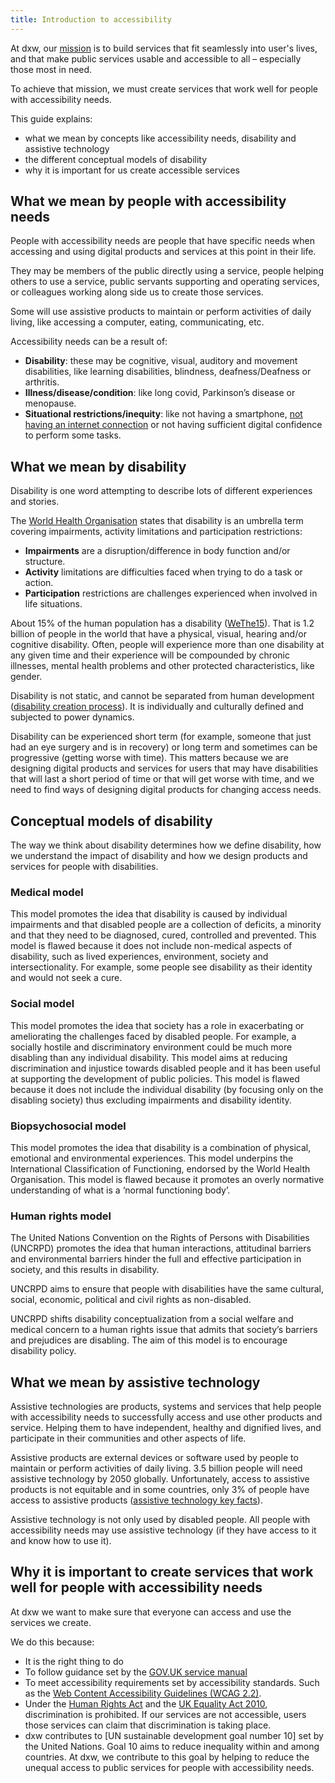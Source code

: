 ```yaml
---
title: Introduction to accessibility
---
```

At dxw, our [mission](https://playbook.dxw.com/about-us/our-mission-values-and-principles/#our-mission) is to build services
that fit seamlessly into user's lives, and that make public services
usable and accessible to all – especially those most in need.

To achieve that mission, we must create services that work well for people with accessibility needs.

This guide explains:
* what we mean by concepts like accessibility needs, disability and assistive technology
* the different conceptual models of disability
* why it is important for us create accessible services

## What we mean by people with accessibility needs
People with accessibility needs are people that have specific needs when accessing and using digital products and services
at this point in their life.

They may be members of the public directly using a service, people helping others to use a service, public servants
supporting and operating services, or colleagues working along side us to create those services.

Some will use assistive products to maintain or perform activities of daily living, like accessing a computer, eating, 
communicating, etc.

Accessibility needs can be a result of:

* **Disability**: these may be cognitive, visual, auditory and movement disabilities, like learning disabilities, blindness,
  deafness/Deafness or arthritis.
* **Illness/disease/condition**: like long covid, Parkinson’s disease or menopause.
* **Situational restrictions/inequity**: like not having a smartphone,
  [not having an internet connection](https://www.ons.gov.uk/peoplepopulationandcommunity/householdcharacteristics/homeinternetandsocialmediausage/articles/exploringtheuksdigitaldivide/2019-03-04)
  or not having sufficient digital confidence to perform some tasks.  

## What we mean by disability
Disability is one word attempting to describe lots of different experiences and stories.

The [World Health Organisation](https://cdn.who.int/media/docs/default-source/classification/icf/icfbeginnersguide.pdf)
states that disability is an umbrella term covering impairments, activity limitations
and participation restrictions:
* **Impairments** are a disruption/difference in body function and/or structure. 
* **Activity** limitations are difficulties faced when trying to do a task or action.
* **Participation** restrictions are challenges experienced when involved in life situations.

About 15% of the human population has a disability
([WeThe15](https://www.wethe15.org/?gclid=CjwKCAjw3ueiBhBmEiwA4BhspLqd1n_QXa2rqEQp-PnT04IVYx2A13O8VvrRddNMBoQmK-Wf5ES7SBoCWVkQAvD_BwE)).
That is 1.2 billion of people in the world that have a physical, visual, hearing and/or cognitive disability.
Often, people will experience more than one disability at any given time and their experience will be compounded by 
chronic illnesses, mental health problems and other protected characteristics, like gender. 

Disability is not static, and cannot be separated from human development
([disability creation process](https://sjdr.se/articles/10.16993/sjdr.62#3-fundamentals-of-the-dcp)). It is
individually and culturally defined and subjected to power dynamics.

Disability can be experienced short term (for example, someone that just had an eye surgery and is in recovery) or
long term and sometimes can be progressive (getting worse with time). This matters because we are designing digital
products and services for users that may have disabilities that will last a short period of time or that will get worse
with time, and we need to find ways of designing digital products for changing access needs.

## Conceptual models of disability
The way we think about disability determines how we define disability, how we understand the impact of disability and how
we design products and services for people with disabilities.

### Medical model
This model promotes the idea that disability is caused by individual impairments and that disabled people are a collection of
deficits, a minority and that they need to be diagnosed, cured, controlled and prevented. This model is flawed because it does
not include non-medical aspects of disability, such as lived experiences, environment, society and intersectionality. For example,
some people see disability as their identity and would not seek a cure.

### Social model
This model promotes the idea that society has a role in exacerbating or ameliorating the challenges faced by disabled people. For
example, a socially hostile and discriminatory environment could be much more disabling than any individual disability. This model
aims at reducing discrimination and injustice towards disabled people and it has been useful at supporting the development of
public policies. This model is flawed because it does not include the individual disability (by focusing only on the disabling
society) thus excluding impairments and disability identity.

### Biopsychosocial model
This model promotes the idea that disability is a combination of physical, emotional and environmental experiences. This model
underpins the International Classification of Functioning, endorsed by the World Health Organisation. This model is flawed
because it promotes an overly normative understanding of what is a ‘normal functioning body’.

### Human rights model
The United Nations Convention on the Rights of Persons with Disabilities (UNCRPD) promotes the idea that human interactions,
attitudinal barriers and environmental barriers hinder the full and effective participation in society, and this results in
disability.

UNCRPD aims to ensure that people with disabilities have the same cultural, social, economic, political and civil
rights as non-disabled.

UNCRPD shifts disability conceptualization from a social welfare and medical concern to a human rights
issue that admits that society’s barriers and prejudices are disabling. The aim of this model is to encourage disability policy.

## What we mean by assistive technology
Assistive technologies are products, systems and services that help people with accessibility needs to successfully access and
use other products and service. Helping them to have independent, healthy and dignified lives, and participate in their
communities and other aspects of life.

Assistive products are external devices or software used by people to maintain or perform activities of daily living.
3.5 billion people will need assistive technology by 2050 globally. Unfortunately, access to assistive products is not
equitable and in some countries, only 3% of people have access to assistive products
([assistive technology key facts](https://www.who.int/news-room/fact-sheets/detail/assistive-technology)).

Assistive technology is not only used by disabled people. All people with accessibility needs may use assistive technology
(if they have access to it and know how to use it).

## Why it is important to create services that work well for people with accessibility needs
At dxw we want to make sure that everyone can access and use the services we create.

We do this because:
* It is the right thing to do
* To follow guidance set by the
  [GOV.UK service manual](https://www.gov.uk/service-manual/helping-people-to-use-your-service/making-your-service-accessible-an-introduction)
* To meet accessibility requirements set by accessibility standards. Such as the
  [Web Content Accessibility Guidelines (WCAG 2.2)](https://www.gov.uk/service-manual/helping-people-to-use-your-service/understanding-wcag).
* Under the [Human Rights Act](https://www.equalityhumanrights.com/human-rights/human-rights-act/article-14-protection-discrimination)
  and the [UK Equality Act 2010](https://www.gov.uk/guidance/equality-act-2010-guidance#overview), discrimination is prohibited.
  If our services are not accessible, users those services can claim that discrimination is taking place.
* dxw contributes to [UN sustainable development goal number 10] set by the United Nations. Goal 10 aims to reduce
  inequality within and among countries. At dxw, we contribute to this goal by helping to reduce
  the unequal access to public services for people with accessibility needs.
